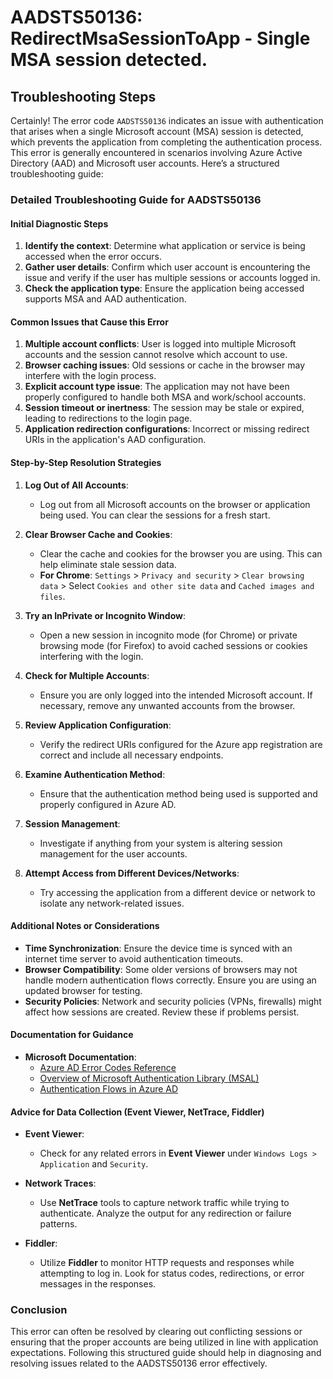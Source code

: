 
# AADSTS50136: RedirectMsaSessionToApp - Single MSA session detected.


## Troubleshooting Steps
Certainly! The error code `AADSTS50136` indicates an issue with authentication that arises when a single Microsoft account (MSA) session is detected, which prevents the application from completing the authentication process. This error is generally encountered in scenarios involving Azure Active Directory (AAD) and Microsoft user accounts. Here’s a structured troubleshooting guide:

### Detailed Troubleshooting Guide for AADSTS50136

#### Initial Diagnostic Steps

1. **Identify the context**: Determine what application or service is being accessed when the error occurs.
2. **Gather user details**: Confirm which user account is encountering the issue and verify if the user has multiple sessions or accounts logged in.
3. **Check the application type**: Ensure the application being accessed supports MSA and AAD authentication. 

#### Common Issues that Cause this Error

1. **Multiple account conflicts**: User is logged into multiple Microsoft accounts and the session cannot resolve which account to use.
2. **Browser caching issues**: Old sessions or cache in the browser may interfere with the login process.
3. **Explicit account type issue**: The application may not have been properly configured to handle both MSA and work/school accounts.
4. **Session timeout or inertness**: The session may be stale or expired, leading to redirections to the login page.
5. **Application redirection configurations**: Incorrect or missing redirect URIs in the application's AAD configuration.

#### Step-by-Step Resolution Strategies

1. **Log Out of All Accounts**:
   - Log out from all Microsoft accounts on the browser or application being used. You can clear the sessions for a fresh start.

2. **Clear Browser Cache and Cookies**:
   - Clear the cache and cookies for the browser you are using. This can help eliminate stale session data.
   - **For Chrome**: `Settings` > `Privacy and security` > `Clear browsing data` > Select `Cookies and other site data` and `Cached images and files`.

3. **Try an InPrivate or Incognito Window**:
   - Open a new session in incognito mode (for Chrome) or private browsing mode (for Firefox) to avoid cached sessions or cookies interfering with the login.

4. **Check for Multiple Accounts**:
   - Ensure you are only logged into the intended Microsoft account. If necessary, remove any unwanted accounts from the browser.

5. **Review Application Configuration**:
   - Verify the redirect URIs configured for the Azure app registration are correct and include all necessary endpoints.

6. **Examine Authentication Method**:
   - Ensure that the authentication method being used is supported and properly configured in Azure AD.

7. **Session Management**:
   - Investigate if anything from your system is altering session management for the user accounts.

8. **Attempt Access from Different Devices/Networks**:
   - Try accessing the application from a different device or network to isolate any network-related issues.

#### Additional Notes or Considerations

- **Time Synchronization**: Ensure the device time is synced with an internet time server to avoid authentication timeouts.
- **Browser Compatibility**: Some older versions of browsers may not handle modern authentication flows correctly. Ensure you are using an updated browser for testing.
- **Security Policies**: Network and security policies (VPNs, firewalls) might affect how sessions are created. Review these if problems persist.

#### Documentation for Guidance

- **Microsoft Documentation**: 
  - [Azure AD Error Codes Reference](https://docs.microsoft.com/en-us/azure/active-directory/develop/reference-aad-errors)
  - [Overview of Microsoft Authentication Library (MSAL)](https://docs.microsoft.com/en-us/azure/active-directory/develop/msal-overview)
  - [Authentication Flows in Azure AD](https://docs.microsoft.com/en-us/azure/active-directory/develop/authentication-scenarios)

#### Advice for Data Collection (Event Viewer, NetTrace, Fiddler)

- **Event Viewer**: 
  - Check for any related errors in **Event Viewer** under `Windows Logs > Application` and `Security`.
  
- **Network Traces**:
  - Use **NetTrace** tools to capture network traffic while trying to authenticate. Analyze the output for any redirection or failure patterns.
  
- **Fiddler**:
  - Utilize **Fiddler** to monitor HTTP requests and responses while attempting to log in. Look for status codes, redirections, or error messages in the responses.

### Conclusion

This error can often be resolved by clearing out conflicting sessions or ensuring that the proper accounts are being utilized in line with application expectations. Following this structured guide should help in diagnosing and resolving issues related to the AADSTS50136 error effectively.